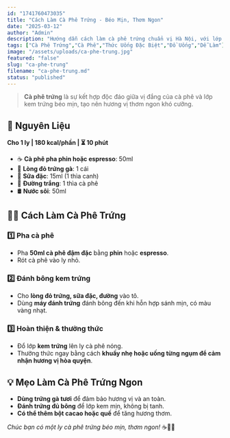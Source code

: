```yaml
---
id: "1741760473035"
title: "Cách Làm Cà Phê Trứng - Béo Mịn, Thơm Ngon"
date: "2025-03-12"
author: "Admin"
description: "Hướng dẫn cách làm cà phê trứng chuẩn vị Hà Nội, với lớp kem trứng béo mịn hòa quyện cùng cà phê đậm đà."
tags: ["Cà Phê Trứng","Cà Phê","Thức Uống Đặc Biệt","Đồ Uống","Dễ Làm"]
image: "/assets/uploads/ca-phe-trung.jpg"
featured: "false"
slug: "ca-phe-trung"
filename: "ca-phe-trung.md"
status: "published"
---
```

> **Cà phê trứng** là sự kết hợp độc đáo giữa vị đắng của cà phê và lớp kem trứng béo mịn, tạo nên hương vị thơm ngon khó cưỡng.

## 🛒 **Nguyên Liệu**  
**Cho 1 ly | 180 kcal/phần | ⏳ 10 phút**  

- ☕ **Cà phê pha phin hoặc espresso**: 50ml  
- 🥚 **Lòng đỏ trứng gà**: 1 cái  
- 🥛 **Sữa đặc**: 15ml (1 thìa canh)  
- 🥄 **Đường trắng**: 1 thìa cà phê  
- 🛢️ **Nước sôi**: 50ml  

## 👩‍🍳 **Cách Làm Cà Phê Trứng**  

### 1️⃣ **Pha cà phê**  
- Pha **50ml cà phê đậm đặc** bằng **phin** hoặc **espresso**.  
- Rót cà phê vào ly nhỏ.  

### 2️⃣ **Đánh bông kem trứng**  
- Cho **lòng đỏ trứng, sữa đặc, đường** vào tô.  
- Dùng **máy đánh trứng** đánh bông đến khi hỗn hợp sánh mịn, có màu vàng nhạt.  

### 3️⃣ **Hoàn thiện & thưởng thức**  
- Đổ lớp **kem trứng** lên ly cà phê nóng.  
- Thưởng thức ngay bằng cách **khuấy nhẹ hoặc uống từng ngụm để cảm nhận hương vị hòa quyện**.  

## 💡 **Mẹo Làm Cà Phê Trứng Ngon**  
- **Dùng trứng gà tươi** để đảm bảo hương vị và an toàn.  
- **Đánh trứng đủ bông** để lớp kem mịn, không bị tanh.  
- **Có thể thêm bột cacao hoặc quế** để tăng hương thơm.  

*Chúc bạn có một ly cà phê trứng béo mịn, thơm ngon!* ☕🥚🔥